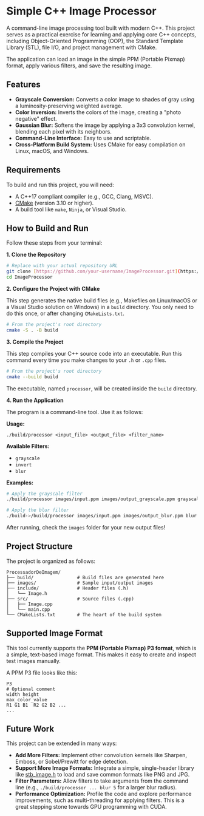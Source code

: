 # Simple C++ Image Processor

A command-line image processing tool built with modern C++. This project serves as a practical exercise for learning and applying core C++ concepts, including Object-Oriented Programming (OOP), the Standard Template Library (STL), file I/O, and project management with CMake.

The application can load an image in the simple PPM (Portable Pixmap) format, apply various filters, and save the resulting image.

## Features

* **Grayscale Conversion:** Converts a color image to shades of gray using a luminosity-preserving weighted average.
* **Color Inversion:** Inverts the colors of the image, creating a "photo negative" effect.
* **Gaussian Blur:** Softens the image by applying a 3x3 convolution kernel, blending each pixel with its neighbors.
* **Command-Line Interface:** Easy to use and scriptable.
* **Cross-Platform Build System:** Uses CMake for easy compilation on Linux, macOS, and Windows.

## Requirements

To build and run this project, you will need:

* A C++17 compliant compiler (e.g., GCC, Clang, MSVC).
* [CMake](https://cmake.org/download/) (version 3.10 or higher).
* A build tool like `make`, `Ninja`, or Visual Studio.

## How to Build and Run

Follow these steps from your terminal:

**1. Clone the Repository**

```bash
# Replace with your actual repository URL
git clone [https://github.com/your-username/ImageProcessor.git](https://github.com/your-username/ImageProcessor.git)
cd ImageProcessor
```

**2. Configure the Project with CMake**

This step generates the native build files (e.g., Makefiles on Linux/macOS or a Visual Studio solution on Windows) in a `build` directory. You only need to do this once, or after changing `CMakeLists.txt`.

```bash
# From the project's root directory
cmake -S . -B build
```

**3. Compile the Project**

This step compiles your C++ source code into an executable. Run this command every time you make changes to your `.h` or `.cpp` files.

```bash
# From the project's root directory
cmake --build build
```
The executable, named `processor`, will be created inside the `build` directory.

**4. Run the Application**

The program is a command-line tool. Use it as follows:

**Usage:**
```
./build/processor <input_file> <output_file> <filter_name>
```

**Available Filters:**
* `grayscale`
* `invert`
* `blur`

**Examples:**
```bash
# Apply the grayscale filter
./build/processor images/input.ppm images/output_grayscale.ppm grayscale

# Apply the blur filter
./build->/build/processor images/input.ppm images/output_blur.ppm blur
```

After running, check the `images` folder for your new output files!

## Project Structure

The project is organized as follows:

```
ProcessadorDeImagem/
├── build/                # Build files are generated here
├── images/               # Sample input/output images
├── include/              # Header files (.h)
│   └── Image.h
├── src/                  # Source files (.cpp)
│   ├── Image.cpp
│   └── main.cpp
└── CMakeLists.txt        # The heart of the build system
```

## Supported Image Format

This tool currently supports the **PPM (Portable Pixmap) P3 format**, which is a simple, text-based image format. This makes it easy to create and inspect test images manually.

A PPM P3 file looks like this:
```ppm
P3
# Optional comment
width height
max_color_value
R1 G1 B1  R2 G2 B2 ...
...
```

## Future Work

This project can be extended in many ways:

* **Add More Filters:** Implement other convolution kernels like Sharpen, Emboss, or Sobel/Prewitt for edge detection.
* **Support More Image Formats:** Integrate a simple, single-header library like [stb_image.h](https://github.com/nothings/stb) to load and save common formats like PNG and JPG.
* **Filter Parameters:** Allow filters to take arguments from the command line (e.g., `./build/processor ... blur 5` for a larger blur radius).
* **Performance Optimization:** Profile the code and explore performance improvements, such as multi-threading for applying filters. This is a great stepping stone towards GPU programming with CUDA.